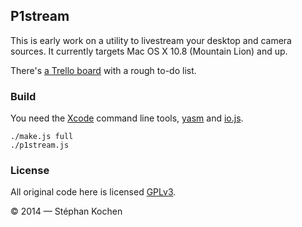 ## P1stream

This is early work on a utility to livestream your desktop and camera sources.
It currently targets Mac OS X 10.8 (Mountain Lion) and up.

There's [a Trello board][todo] with a rough to-do list.

 [todo]: https://trello.com/b/mPsCUmiF/p1stream

### Build

You need the [Xcode] command line tools, [yasm] and [io.js].

    ./make.js full
    ./p1stream.js

 [Xcode]: https://developer.apple.com/xcode/
 [yasm]: http://yasm.tortall.net/
 [io.js]: https://iojs.org/

### License

All original code here is licensed [GPLv3](LICENSE).

© 2014 — Stéphan Kochen
